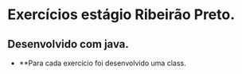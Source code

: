 # Exercícios estágio Ribeirão Preto.

## Desenvolvido com java. 

- **Para cada exercício foi desenvolvido uma class.
